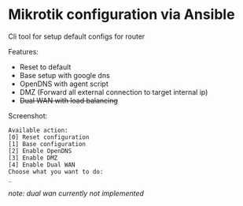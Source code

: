 # Mikrotik configuration via Ansible

Cli tool for setup default configs for router  

Features:
* Reset to default
* Base setup with google dns
* OpenDNS with agent script
* DMZ (Forward all external connection to target internal ip)
* ~~Dual WAN with load balancing~~

Screenshot:
```
Available action: 
[0] Reset configuration 
[1] Base configuration 
[2] Enable OpenDNS 
[3] Enable DMZ 
[4] Enable Dual WAN 
Choose what you want to do:
_
```

*note: dual wan currently not implemented*
